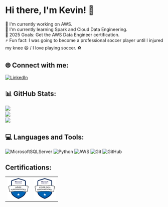 # Hi there, I'm Kevin! 👋​

🔭 I'm currently working on AWS.<br>🌱 I'm currently learning Spark and Cloud Data Engineering.<br>🥅 2025 Goals: Get the AWS Data Engineer certification.<br>⚡ Fun fact: I was going to become a professional soccer player until I injured my knee 😆​ / I love playing soccer. ⚽​


## 🌐 Connect with me:
[![LinkedIn](https://img.shields.io/badge/LinkedIn-%230077B5.svg?logo=linkedin&logoColor=white)](https://linkedin.com/in/kevintirado-k7) 


## 📊 GitHub Stats:
![](https://github-readme-stats.vercel.app/api?username=KevJosTd&theme=dark&hide_border=false&include_all_commits=true&count_private=true)<br/>
![](https://nirzak-streak-stats.vercel.app/?user=KevJosTd&theme=dark&hide_border=false)<br/>
![](https://github-readme-stats.vercel.app/api/top-langs/?username=KevJosTd&theme=dark&hide_border=false&include_all_commits=true&count_private=true&layout=compact)

## 💻 Languages and Tools:
![MicrosoftSQLServer](https://img.shields.io/badge/Microsoft%20SQL%20Server-CC2927?style=plastic&logo=microsoft%20sql%20server&logoColor=white) ![Python](https://img.shields.io/badge/python-3670A0?style=plastic&logo=python&logoColor=ffdd54) ![AWS](https://img.shields.io/badge/AWS-%23FF9900.svg?style=plastic&logo=amazon-aws&logoColor=white) ![Git](https://img.shields.io/badge/git-%23F05033.svg?style=plastic&logo=git&logoColor=white) ![GitHub](https://img.shields.io/badge/github-%23121011.svg?style=plastic&logo=github&logoColor=white)

## Certifications:

<link rel="stylesheet" href="Style.css">

<table style="border: none; border-collapse: collapse;">
  <tr>
    <td style="border: none;">
      <img src="/Images/AzureFundamentals.png" width="70" height="70">
    </td>
    <td style="border: none;">
      <img src="/Images/AzureDataFundamentals.png" width="70" height="70">
    </td>
  </tr>
</table>


<!-- Proudly created with GPRM ( https://gprm.itsvg.in ) -->
